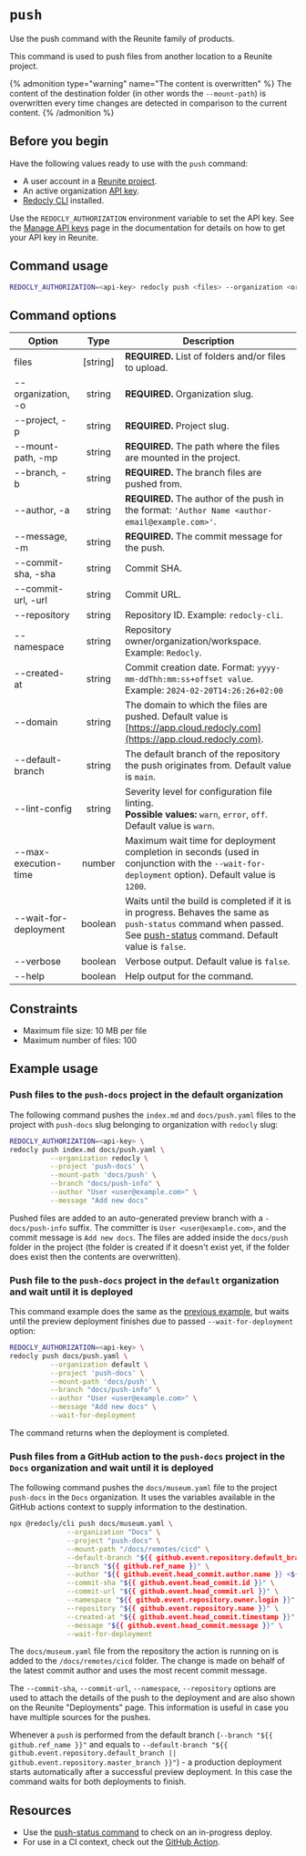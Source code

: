 # `push`

Use the push command with the Reunite family of products.

This command is used to push files from another location to a Reunite project.

{% admonition type="warning" name="The content is overwritten" %}
The content of the destination folder (in other words the `--mount-path`) is overwritten every time changes are detected in comparison to the current content.
{% /admonition %}

## Before you begin

Have the following values ready to use with the `push` command:

- A user account in a [Reunite project](https://auth.cloud.redocly.com/).
- An active organization [API key](https://redocly.com/docs/realm/setup/how-to/api-keys).
- [Redocly CLI](../installation.md) installed.

Use the `REDOCLY_AUTHORIZATION` environment variable to set the API key.
See the [Manage API keys](https://redocly.com/docs/realm/setup/how-to/api-keys) page in the documentation for details on how to get your API key in Reunite.

## Command usage

```bash
REDOCLY_AUTHORIZATION=<api-key> redocly push <files> --organization <organizationSlug> --project <projectSlug> --mount-path <mountPath> --branch <branch> --message <message> --author <'Author Name <author-email@example.com>'> [--commit-sha <sha>] [--commit-url <url>] [--created-at <commitCreationDate>] [--repository <repositoryId> ] [--namespace <repositoryOrg>] [--default-branch <repositoryDefaultBranch>] [--domain <domain>] [--wait-for-deployment] [--max-execution-time <timeInSeconds>] [--lint-config <warn | error | off>] [--verbose]

```

## Command options

| Option                |   Type   | Description                                                                                                                                                                            |
| --------------------- | :------: | -------------------------------------------------------------------------------------------------------------------------------------------------------------------------------------- |
| files                 | [string] | **REQUIRED.** List of folders and/or files to upload.                                                                                                                                  |
| --organization, -o    |  string  | **REQUIRED.** Organization slug.                                                                                                                                                       |
| --project, -p         |  string  | **REQUIRED.** Project slug.                                                                                                                                                            |
| --mount-path, -mp     |  string  | **REQUIRED.** The path where the files are mounted in the project.                                                                                                                     |
| --branch, -b          |  string  | **REQUIRED.** The branch files are pushed from.                                                                                                                                        |
| --author, -a          |  string  | **REQUIRED.** The author of the push in the format: `'Author Name <author-email@example.com>'`.                                                                                        |
| --message, -m         |  string  | **REQUIRED.** The commit message for the push.                                                                                                                                         |
| --commit-sha, -sha    |  string  | Commit SHA.                                                                                                                                                                            |
| --commit-url, -url    |  string  | Commit URL.                                                                                                                                                                            |
| --repository          |  string  | Repository ID. Example: `redocly-cli`.                                                                                                                                                 |
| --namespace           |  string  | Repository owner/organization/workspace. Example: `Redocly`.                                                                                                                           |
| --created-at          |  string  | Commit creation date. Format: `yyyy-mm-ddThh:mm:ss+offset value`. Example: `2024-02-20T14:26:26+02:00`                                                                                 |
| --domain              |  string  | The domain to which the files are pushed. Default value is [https://app.cloud.redocly.com](https://app.cloud.redocly.com).                                                             |
| --default-branch      |  string  | The default branch of the repository the push originates from. Default value is `main`.                                                                                                |
| --lint-config         |  string  | Severity level for configuration file linting. <br/> **Possible values:** `warn`, `error`, `off`. Default value is `warn`.                                                             |
| --max-execution-time  |  number  | Maximum wait time for deployment completion in seconds (used in conjunction with the `--wait-for-deployment` option). Default value is `1200`.                                         |
| --wait-for-deployment | boolean  | Waits until the build is completed if it is in progress. Behaves the same as `push-status` command when passed. See [push-status](./push-status.md) command. Default value is `false`. |
| --verbose             | boolean  | Verbose output. Default value is `false`.                                                                                                                                              |
| --help                | boolean  | Help output for the command.                                                                                                                                                           |

## Constraints

- Maximum file size: 10 MB per file
- Maximum number of files: 100

## Example usage

### Push files to the `push-docs` project in the default organization

The following command pushes the `index.md` and `docs/push.yaml` files to the project with `push-docs` slug belonging to organization with `redocly` slug:

```bash
REDOCLY_AUTHORIZATION=<api-key> \
redocly push index.md docs/push.yaml \
          --organization redocly \
          --project 'push-docs' \
          --mount-path 'docs/push' \
          --branch "docs/push-info" \
          --author "User <user@example.com>" \
          --message "Add new docs"
```

Pushed files are added to an auto-generated preview branch with a `-docs/push-info` suffix.
The committer is `User <user@example.com>`, and the commit message is `Add new docs`.
The files are added inside the `docs/push` folder in the project (the folder is created if it doesn't exist yet, if the folder does exist then the contents are overwritten).

### Push file to the `push-docs` project in the `default` organization and wait until it is deployed

This command example does the same as the [previous example](#push-files-to-the-push-docs-project-in-the-default-organization), but waits until the preview deployment finishes due to passed `--wait-for-deployment` option:

```bash
REDOCLY_AUTHORIZATION=<api-key> \
redocly push docs/push.yaml \
          --organization default \
          --project 'push-docs' \
          --mount-path 'docs/push' \
          --branch "docs/push-info" \
          --author "User <user@example.com>" \
          --message "Add new docs" \
          --wait-for-deployment
```

The command returns when the deployment is completed.

### Push files from a GitHub action to the `push-docs` project in the `Docs` organization and wait until it is deployed

The following command pushes the `docs/museum.yaml` file to the project `push-docs` in the `Docs` organization.
It uses the variables available in the GitHub actions context to supply information to the destination.

```bash
npx @redocly/cli push docs/museum.yaml \
              --organization "Docs" \
              --project "push-docs" \
              --mount-path "/docs/remotes/cicd" \
              --default-branch "${{ github.event.repository.default_branch || github.event.repository.master_branch }}" \
              --branch "${{ github.ref_name }}" \
              --author "${{ github.event.head_commit.author.name }} <${{ github.event.head_commit.author.email }}>" \
              --commit-sha "${{ github.event.head_commit.id }}" \
              --commit-url "${{ github.event.head_commit.url }}" \
              --namespace "${{ github.event.repository.owner.login }}" \
              --repository "${{ github.event.repository.name }}" \
              --created-at "${{ github.event.head_commit.timestamp }}" \
              --message "${{ github.event.head_commit.message }}" \
              --wait-for-deployment
```

The `docs/museum.yaml` file from the repository the action is running on is added to the `/docs/remotes/cicd` folder.
The change is made on behalf of the latest commit author and uses the most recent commit message.

The `--commit-sha`, `--commit-url`, `--namespace`, `--repository` options are used to attach the details of the push to the deployment and are also shown on the Reunite "Deployments" page.
This information is useful in case you have multiple sources for the pushes.

Whenever a `push` is performed from the default branch (`--branch "${{ github.ref_name }}"` and equals to `--default-branch "${{ github.event.repository.default_branch || github.event.repository.master_branch }}"`) - a production deployment starts automatically after a successful preview deployment.
In this case the command waits for both deployments to finish.

## Resources

- Use the [push-status command](./push-status.md) to check on an in-progress deploy.
- For use in a CI context, check out the [GitHub Action](https://redocly.com/docs/realm/setup/reference/reunite-push-action).
